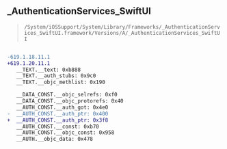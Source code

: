 ## _AuthenticationServices_SwiftUI

> `/System/iOSSupport/System/Library/Frameworks/_AuthenticationServices_SwiftUI.framework/Versions/A/_AuthenticationServices_SwiftUI`

```diff

-619.1.18.11.1
+619.1.20.11.1
   __TEXT.__text: 0xb888
   __TEXT.__auth_stubs: 0x9c0
   __TEXT.__objc_methlist: 0x190

   __DATA_CONST.__objc_selrefs: 0xf0
   __DATA_CONST.__objc_protorefs: 0x40
   __AUTH_CONST.__auth_got: 0x4e0
-  __AUTH_CONST.__auth_ptr: 0x400
+  __AUTH_CONST.__auth_ptr: 0x3f8
   __AUTH_CONST.__const: 0xb70
   __AUTH_CONST.__objc_const: 0x958
   __AUTH.__objc_data: 0x478

```
